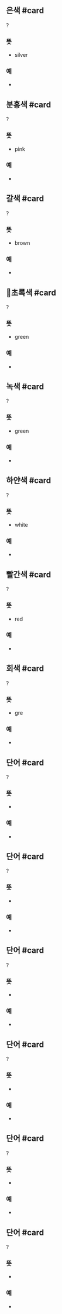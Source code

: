 ## 은색 #card
?
### 뜻
- silver
### 예
-

## 분홍색 #card
?
### 뜻
- pink
### 예
-

## 갈색 #card
?
### 뜻
- brown
### 예
-

## 초록색 #card
?
### 뜻
- green
### 예
-

## 녹색 #card
?
### 뜻
- green
### 예
-

## 하얀색 #card
?
### 뜻
- white
### 예
-

## 빨간색 #card
?
### 뜻
- red
### 예
-

## 회색 #card
?
### 뜻
- gre
### 예
-

## 단어 #card
?
### 뜻
-
### 예
-

## 단어 #card
?
### 뜻
-
### 예
-

## 단어 #card
?
### 뜻
-
### 예
-

## 단어 #card
?
### 뜻
-
### 예
-

## 단어 #card
?
### 뜻
-
### 예
-

## 단어 #card
?
### 뜻
-
### 예
-